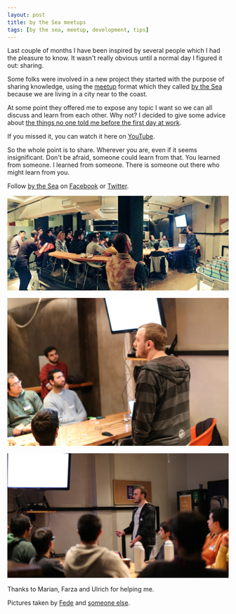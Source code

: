 ```yaml
---
layout: post
title: by the Sea meetups
tags: [by the sea, meetup, development, tips]
---
```


<p>Last couple of months I have been inspired by several people which I had the pleasure to know. It wasn't really obvious until a normal day I figured it out: sharing.</p>
<p>Some folks were involved in a new project they started with the purpose of sharing knowledge, using the <a href="https://www.meetup.com/by-the-Sea-mdp/">meetup</a> format which they called <a href="https://bytheseamdp.github.io/">by the Sea</a> because we are living in a city near to the coast.</p>
<p>At some point they offered me to expose any topic I want so we can all discuss and learn from each other. Why not? I decided to give some advice about <a href="https://slides.com/matiasbeckerle/the-things-no-one-told-me-before-the-first-day">the things no one told me before the first day at work</a>.</p>
<p>If you missed it, you can watch it here on <a href="https://youtu.be/jSOOA34tm7w">YouTube</a>.</p>
<p>So the whole point is to share. Wherever you are, even if it seems insignificant. Don't be afraid, someone could learn from that. You learned from someone. I learned from someone. There is someone out there who might learn from you.</p>
<p>Follow <a href="https://bytheseamdp.github.io/">by the Sea</a> on <a href="https://www.facebook.com/bytheseamdp">Facebook</a> or <a href="https://twitter.com/bytheseamdq">Twitter</a>.</p>
<p><img src="/public/img/by-the-sea-meetups/by-the-sea-meetup-1.jpg" alt="The things no one told me before the first day" /></p>
<p><img src="/public/img/by-the-sea-meetups/by-the-sea-meetup-2.jpg" alt="The things no one told me before the first day" /></p>
<p><img src="/public/img/by-the-sea-meetups/by-the-sea-meetup-3.jpg" alt="The things no one told me before the first day" /></p>
<p>Thanks to Marian, Farza and Ulrich for helping me.</p>
<p>Pictures taken by <a href="https://twitter.com/fedecosentino">Fede</a> and <a href="https://twitter.com/MakingSenseApps">someone else</a>.</p>
